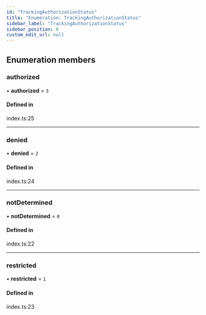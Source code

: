 ```yaml
---
id: "TrackingAuthorizationStatus"
title: "Enumeration: TrackingAuthorizationStatus"
sidebar_label: "TrackingAuthorizationStatus"
sidebar_position: 0
custom_edit_url: null
---
```


## Enumeration members

### authorized

• **authorized** = `3`

#### Defined in

index.ts:25

___

### denied

• **denied** = `2`

#### Defined in

index.ts:24

___

### notDetermined

• **notDetermined** = `0`

#### Defined in

index.ts:22

___

### restricted

• **restricted** = `1`

#### Defined in

index.ts:23

